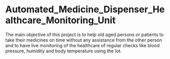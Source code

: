 # Automated_Medicine_Dispenser_Healthcare_Monitoring_Unit
The main objective of this project is to help old aged persons or patients to take their medicines on time without any assistance from the other person and to have live monitoring of the healthcare of regular checks like blood pressure, humidity and body temperature using the Iot.

